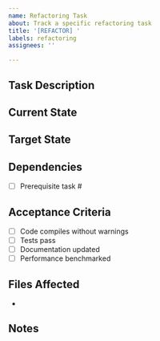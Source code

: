 ```yaml
---
name: Refactoring Task
about: Track a specific refactoring task
title: '[REFACTOR] '
labels: refactoring
assignees: ''

---
```


## Task Description
<!-- Brief description of what needs to be refactored -->

## Current State
<!-- Describe the current implementation -->

## Target State
<!-- Describe the desired implementation -->

## Dependencies
<!-- List any tasks that must be completed before this one -->
- [ ] Prerequisite task #

## Acceptance Criteria
<!-- What needs to be true for this task to be considered complete -->
- [ ] Code compiles without warnings
- [ ] Tests pass
- [ ] Documentation updated
- [ ] Performance benchmarked

## Files Affected
<!-- List of files that will be modified -->
- 

## Notes
<!-- Any additional context or considerations -->